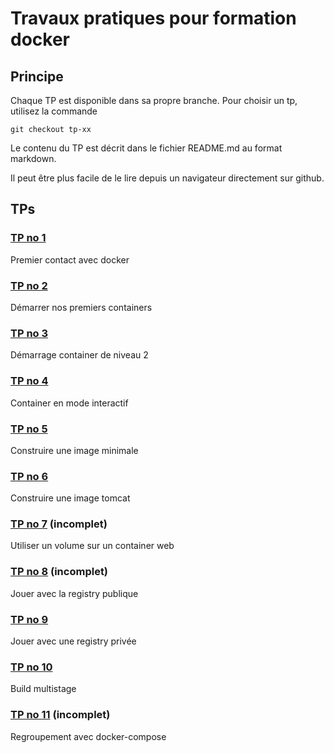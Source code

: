 # Travaux pratiques pour formation docker

## Principe
Chaque TP est disponible dans sa propre branche.
Pour choisir un tp, utilisez la commande
```
git checkout tp-xx
```

Le contenu du TP est décrit dans le fichier README.md au format markdown.

Il peut être plus facile de le lire depuis un navigateur directement sur github.


## TPs

### [TP no 1](https://github.com/jcanongfi/docker_tp/tree/tp-01)
Premier contact avec docker

### [TP no 2](https://github.com/jcanongfi/docker_tp/tree/tp-02)
Démarrer nos premiers containers

### [TP no 3](https://github.com/jcanongfi/docker_tp/tree/tp-03)
Démarrage container de niveau 2

### [TP no 4](https://github.com/jcanongfi/docker_tp/tree/tp-04)
Container en mode interactif

### [TP no 5](https://github.com/jcanongfi/docker_tp/tree/tp-05)
Construire une image minimale

### [TP no 6](https://github.com/jcanongfi/docker_tp/tree/tp-06)
Construire une image tomcat

### [TP no 7](https://github.com/jcanongfi/docker_tp/tree/tp-07) (incomplet)
Utiliser un volume sur un container web

### [TP no 8](https://github.com/jcanongfi/docker_tp/tree/tp-08) (incomplet)
Jouer avec la registry publique

### [TP no 9](https://github.com/jcanongfi/docker_tp/tree/tp-09)
Jouer avec une registry privée

### [TP no 10](https://github.com/jcanongfi/docker_tp/tree/tp-10)
Build multistage

### [TP no 11](https://github.com/jcanongfi/docker_tp/tree/tp-11) (incomplet)
Regroupement avec docker-compose

